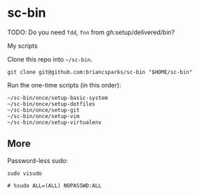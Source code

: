 # sc-bin

TODO: Do you need `fdd`, `fnn` from gh:setup/delivered/bin?

My scripts

Clone this repo into `~/sc-bin`.

```shell
git clone git@github.com:briancsparks/sc-bin "$HOME/sc-bin"
```

Run the one-time scripts (in this order):

```shell
~/sc-bin/once/setup-basic-system
~/sc-bin/once/setup-dotfiles
~/sc-bin/once/setup-git
~/sc-bin/once/setup-vim
~/sc-bin/once/setup-virtualenv
```

## More

Password-less sudo:

```shell
sudo visudo

# %sudo ALL=(ALL) NOPASSWD:ALL
```

